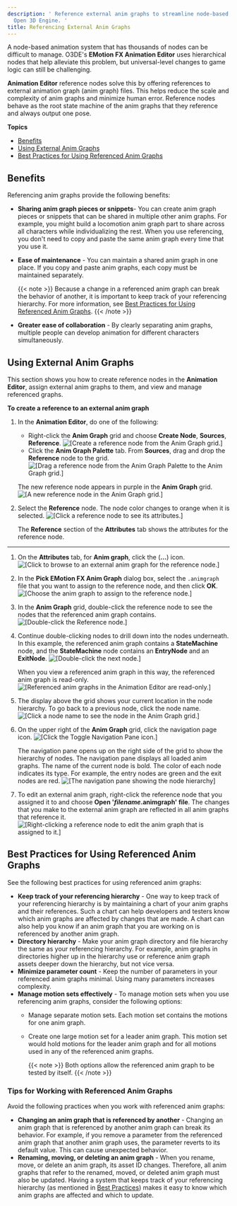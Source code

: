 ```yaml
---
description: ' Reference external anim graphs to streamline node-based animation in
  Open 3D Engine. '
title: Referencing External Anim Graphs
---
```


A node-based animation system that has thousands of nodes can be difficult to manage. O3DE's **EMotion FX Animation Editor** uses hierarchical nodes that help alleviate this problem, but universal-level changes to game logic can still be challenging.

**Animation Editor** reference nodes solve this by offering references to external animation graph (anim graph) files. This helps reduce the scale and complexity of anim graphs and minimize human error. Reference nodes behave as the root state machine of the anim graphs that they reference and always output one pose.

**Topics**
+ [Benefits](#character-animation-editor-anim-graph-referencing-benefits)
+ [Using External Anim Graphs](#character-animation-editor-using-external-anim-graphs)
+ [Best Practices for Using Referenced Anim Graphs](#character-animation-editor-anim-graph-reference-best-practices)

## Benefits 

Referencing anim graphs provide the following benefits:
+ **Sharing anim graph pieces or snippets**- You can create anim graph pieces or snippets that can be shared in multiple other anim graphs. For example, you might build a locomotion anim graph part to share across all characters while individualizing the rest. When you use referencing, you don't need to copy and paste the same anim graph every time that you use it.
+ **Ease of maintenance** - You can maintain a shared anim graph in one place. If you copy and paste anim graphs, each copy must be maintained separately.

    {{< note >}}
Because a change in a referenced anim graph can break the behavior of another, it is important to keep track of your referencing hierarchy. For more information, see [Best Practices for Using Referenced Anim Graphs](#character-animation-editor-anim-graph-reference-best-practices).
{{< /note >}}

+ **Greater ease of collaboration** - By clearly separating anim graphs, multiple people can develop animation for different characters simultaneously.

## Using External Anim Graphs 

This section shows you how to create reference nodes in the **Animation Editor**, assign external anim graphs to them, and view and manage referenced graphs.

**To create a reference to an external anim graph**

1. In the **Animation Editor**, do one of the following:
   + Right-click the **Anim Graph** grid and choose **Create Node**, **Sources**, **Reference**.
![\[Create a reference node from the Anim Graph grid.\]](/images/user-guide/actor-animation/char-animation-editor-anim-graph-ref-1.png)
   + Click the **Anim Graph Palette** tab. From **Sources**, drag and drop the **Reference** node to the grid.
![\[Drag a reference node from the Anim Graph Palette to the Anim Graph grid.\]](/images/user-guide/actor-animation/char-animation-editor-anim-graph-ref-2.png)

   The new reference node appears in purple in the **Anim Graph** grid.
![\[A new reference node in the Anim Graph grid.\]](/images/user-guide/actor-animation/char-animation-editor-anim-graph-ref-3.png)

1. Select the **Reference** node. The node color changes to orange when it is selected.
![\[Click a reference node to see its attributes.\]](/images/user-guide/actor-animation/char-animation-editor-anim-graph-ref-4.png)

   The **Reference** section of the **Attributes** tab shows the attributes for the reference node.
****


1. On the **Attributes** tab, for **Anim graph**, click the (**...**) icon.
![\[Click to browse to an external anim graph for the reference node.\]](/images/user-guide/actor-animation/char-animation-editor-anim-graph-ref-5.png)

1. In the **Pick EMotion FX Anim Graph** dialog box, select the `.animgraph` file that you want to assign to the reference node, and then click **OK**.
![\[Choose the anim graph to assign to the reference node.\]](/images/user-guide/actor-animation/char-animation-editor-anim-graph-ref-6.png)

1. In the **Anim Graph** grid, double-click the reference node to see the nodes that the referenced anim graph contains.
![\[Double-click the Reference node.\]](/images/user-guide/actor-animation/char-animation-editor-anim-graph-ref-7.png)

1. Continue double-clicking nodes to drill down into the nodes underneath. In this example, the referenced anim graph contains a **StateMachine** node, and the **StateMachine** node contains an **EntryNode** and an **ExitNode**.
![\[Double-click the next node.\]](/images/user-guide/actor-animation/char-animation-editor-anim-graph-ref-8.png)

   When you view a referenced anim graph in this way, the referenced anim graph is read-only.
![\[Referenced anim graphs in the Animation Editor are read-only.\]](/images/user-guide/actor-animation/char-animation-editor-anim-graph-ref-9.png)

1. The display above the grid shows your current location in the node hierarchy. To go back to a previous node, click the node name.
![\[Click a node name to see the node in the Anim Graph grid.\]](/images/user-guide/actor-animation/char-animation-editor-anim-graph-ref-10.png)

1. On the upper right of the **Anim Graph** grid, click the navigation page icon.
![\[Click the Toggle Navigation Pane icon.\]](/images/user-guide/actor-animation/char-animation-editor-anim-graph-ref-11.png)

   The navigation pane opens up on the right side of the grid to show the hierarchy of nodes. The navigation pane displays all loaded anim graphs. The name of the current node is bold. The color of each node indicates its type. For example, the entry nodes are green and the exit nodes are red.
![\[The navigation pane showing the node hierarchy\]](/images/user-guide/actor-animation/char-animation-editor-anim-graph-ref-12.png)

1. To edit an external anim graph, right-click the reference node that you assigned it to and choose **Open '***filename***.animgraph' file**. The changes that you make to the external anim graph are reflected in all anim graphs that reference it.
![\[Right-clicking a reference node to edit the anim graph that is assigned to it.\]](/images/user-guide/actor-animation/char-animation-editor-anim-graph-ref-13.png)

## Best Practices for Using Referenced Anim Graphs 

See the following best practices for using referenced anim graphs:
+ **Keep track of your referencing hierarchy** - One way to keep track of your referencing hierarchy is by maintaining a chart of your anim graphs and their references. Such a chart can help developers and testers know which anim graphs are affected by changes that are made. A chart can also help you know if an anim graph that you are working on is referenced by another anim graph.
+ **Directory hierarchy** - Make your anim graph directory and file hierarchy the same as your referencing hierarchy. For example, anim graphs in directories higher up in the hierarchy use or reference anim graph assets deeper down the hierarchy, but not vice versa.
+ **Minimize parameter count** - Keep the number of parameters in your referenced anim graphs minimal. Using many parameters increases complexity.
+ **Manage motion sets effectively** - To manage motion sets when you use referencing anim graphs, consider the following options:
  + Manage separate motion sets. Each motion set contains the motions for one anim graph.
  + Create one large motion set for a leader anim graph. This motion set would hold motions for the leader anim graph and for all motions used in any of the referenced anim graphs.
  
    {{< note >}}
Both options allow the referenced anim graph to be tested by itself.
{{< /note >}}

### Tips for Working with Referenced Anim Graphs 

Avoid the following practices when you work with referenced anim graphs:
+ **Changing an anim graph that is referenced by another** - Changing an anim graph that is referenced by another anim graph can break its behavior. For example, if you remove a parameter from the referenced anim graph that another anim graph uses, the parameter reverts to its default value. This can cause unexpected behavior.
+ **Renaming, moving, or deleting an anim graph** - When you rename, move, or delete an anim graph, its asset ID changes. Therefore, all anim graphs that refer to the renamed, moved, or deleted anim graph must also be updated. Having a system that keeps track of your referencing hierarchy (as mentioned in [Best Practices](#character-animation-editor-anim-graph-reference-best-practices)) makes it easy to know which anim graphs are affected and which to update.
